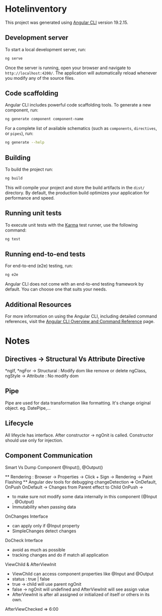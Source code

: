 # Hotelinventory

This project was generated using [Angular CLI](https://github.com/angular/angular-cli) version 19.2.15.

## Development server

To start a local development server, run:

```bash
ng serve
```

Once the server is running, open your browser and navigate to `http://localhost:4200/`. The application will automatically reload whenever you modify any of the source files.

## Code scaffolding

Angular CLI includes powerful code scaffolding tools. To generate a new component, run:

```bash
ng generate component component-name
```

For a complete list of available schematics (such as `components`, `directives`, or `pipes`), run:

```bash
ng generate --help
```

## Building

To build the project run:

```bash
ng build
```

This will compile your project and store the build artifacts in the `dist/` directory. By default, the production build optimizes your application for performance and speed.

## Running unit tests

To execute unit tests with the [Karma](https://karma-runner.github.io) test runner, use the following command:

```bash
ng test
```

## Running end-to-end tests

For end-to-end (e2e) testing, run:

```bash
ng e2e
```

Angular CLI does not come with an end-to-end testing framework by default. You can choose one that suits your needs.

## Additional Resources

For more information on using the Angular CLI, including detailed command references, visit the [Angular CLI Overview and Command Reference](https://angular.dev/tools/cli) page.


# Notes

## Directives -> Structural Vs Attribute Directive
*ngIf, *ngFor -> Structural : Modify dom like remove or delete
ngClass, ngStyle -> Attribute : No modify dom


## Pipe
Pipe are used for data transformation like formatting. It's change original object.
eg. DatePipe,...

## Lifecycle
All lifeycle has interface.
After constructor -> ngOnit is called.
Constructor should use only for injection.



## Component Communication

Smart Vs Dump Component
@Input(), @Output()

** Rendering : Browser -> Properties -> Click + Sign -> Rendering -> Paint Flashing
** Angular dev tools for debugging
 changeDetection => OnDefault, OnPush
OnDefault -> Changes from Parent effect to Child
OnPush -> 
- to make sure not modify some data internally in this component (@Input , @Output)
- Immutability when passing data 

OnChanges Interface
- can apply only if @Input property
- SimpleChanges detect changes

DoCheck Interface
- avoid as much as possible
- tracking changes and do if match all application

ViewChild & AfterViewInit
- ViewChild can access component properties like @Input and @Output
- status : true | false
- true -> child will use parent ngOnit
- false -> ngOnit will undefined and AfterViewInit will see assign value
- AfterViewInit is after all assigned or initialized of itself or others in its own.


AfterViewChecked => 6:00
